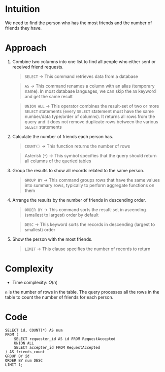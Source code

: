 # Intuition
<!-- Describe your first thoughts on how to solve this problem. -->
We need to find the person who has the most friends and the number of friends they have.

# Approach
<!-- Describe your approach to solving the problem. -->
1. Combine two columns into one list to find all people who either sent or received friend requests.

    > `SELECT` → This command retrieves data from a database

    > `AS` → This command renames a column with an alias (temporary name). In most database languages, we can skip the `AS` keyword and get the same result

    > `UNION ALL` → This operator combines the result-set of two or more `SELECT` statements (every `SELECT` statement must have the same number/data type/order of columns). It returns all rows from the query and it does not remove duplicate rows between the various `SELECT` statements

2. Calculate the number of friends each person has. 

    > `COUNT()` → This function returns the number of rows

    > Asterisk (`*`) → This symbol specifies that the query should return all columns of the queried tables

3. Group the results to show all records related to the same person.

    > `GROUP BY` → This command groups rows that have the same values into summary rows, typically to perform aggregate functions on them

4. Arrange the results by the number of friends in descending order. 

    > `ORDER BY` → This command sorts the result-set in ascending (smallest to largest) order by default

    > `DESC` → This keyword sorts the records in descending (largest to smallest) order

5. Show the person with the most friends.

    > `LIMIT` → This clause specifies the number of records to return

# Complexity
- Time complexity: $O(n)$
<!-- Add your time complexity here, e.g. $$O(n)$$ -->
`n` is the number of rows in the table. The query processes all the rows in the table to count the number of friends for each person.

# Code
```
SELECT id, COUNT(*) AS num 
FROM (
    SELECT requester_id AS id FROM RequestAccepted
    UNION ALL
    SELECT accepter_id FROM RequestAccepted
) AS friends_count
GROUP BY id
ORDER BY num DESC 
LIMIT 1;
```
